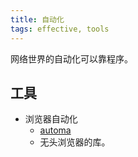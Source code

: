 ```yaml
---
title: 自动化
tags: effective, tools
---
```


网络世界的自动化可以靠程序。

## 工具
* 浏览器自动化
  * [automa](https://www.automa.site/)
  * 无头浏览器的库。